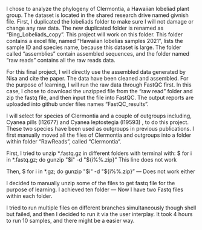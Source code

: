I chose to analyze the phylogeny of Clermontia, a Hawaiian lobeliad plant group. The dataset is located in the shared research drive named givnish file. First, I duplicated the lobeliads folder to make sure I will not damage or change any raw data. The new duplicated folder is renamed as “Bing_Lobeliads_copy”. This project will work on this folder. This folder contains a excel file, named “Hawaiian lobelias samples 2021”, lists the sample ID and species name, because this dataset is large. The folder called “assemblies” contain assembled sequences, and the folder named “raw reads” contains all the raw reads data. 

For this final project, I will directly use the assembled data generated by Nisa and cite the paper. The data have been cleaned and assembled. For the purpose of learning, I will run the raw data through FastQC first. In this case, I chose to download the unzipped file from the “raw read” folder and zip the fastq file, and then input the file into FastQC. The output reports are uploaded into github under files names “FastQC_results”. 

I will select for species of Clermontia and a couple of outgroups including, Cyanea pills (I12677) and Cyanea leptostegia (I19593) , to do this project. These two species have been used as outgroups in previous publications. I first manually moved all the files of Clermontia and outgroups into a folder within folder “RawReads”, called “Clermontia”.

First, I tried to unzip *.fastq.gz in different folders with terminal with: 
$ for i in *.fastq.gz; do gunzip "$i" -d "${i%%.zip}"
This line does not work 

Then, 
$ for i in *.gz; do gunzip "$i" -d "${i%%.zip}” — Does not work either

I decided to manually unzip some of the files to get fastq file for the purpose of learning. I achieved ten folder — Now I have two Fastq files within each folder. 

I tried to run multiple files on different branches simultaneously though shell but failed, and then I decided to run it via the user interplay. It took 4 hours to run 10 samples, and there might be a easier way. 






 

 



